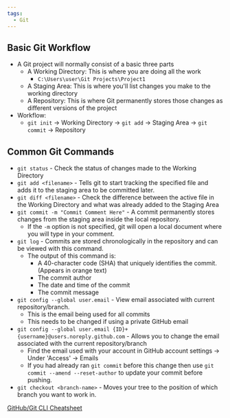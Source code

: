 ```yaml
---
tags:
  - Git
---
```


## Basic Git Workflow
- A Git project will normally consist of a basic three parts
	- A Working Directory: This is where you are doing all the work
		- `C:\Users\user\Git Projects\Project1`
	- A Staging Area: This is where you'll list changes you make to the working directory
	- A Repository: This is where Git permanently stores those changes as different versions of the project
- Workflow:
	- `git init` -> Working Directory -> `git add` -> Staging Area -> `git commit` -> Repository

## Common Git Commands
- `git status` - Check the status of changes made to the Working Directory
- `git add <filename>` - Tells git to start tracking the specified file and adds it to the staging area to be committed later.
- `git diff <filename>` - Check the difference between the active file in the Working Directory and what was already added to the Staging Area
- `git commit -m "Commit Comment Here"` - A commit permanently stores changes from the staging area inside the local repository.
	- If the `-m` option is not specified, git will open a local document where you will type in your comment.
- `git log` - Commits are stored chronologically in the repository and can be viewed with this command.
	- The output of this command is:
		- A 40-character code (SHA) that uniquely identifies the commit. (Appears in orange text)
		- The commit author
		- The date and time of the commit
		- The commit message
- `git config --global user.email` - View email associated with current repository/branch.
	- This is the email being used for all commits
	- This needs to be changed if using a private GitHub email
- `git config --global user.email {ID}+{username}@users.noreply.github.com` - Allows you to change the email associated with the current repository/branch
	- Find the email used with your account in GitHub account settings -> Under 'Access' -> Emails
	- If you had already ran `git commit` before this change then use `git commit --amend --reset-author` to update your commit before pushing.
- `git checkout <branch-name>` - Moves your tree to the position of which branch you want to work in.

[GitHub/Git CLI Cheatsheet](/Cheatsheets/git-cheat-sheet-education.pdf)